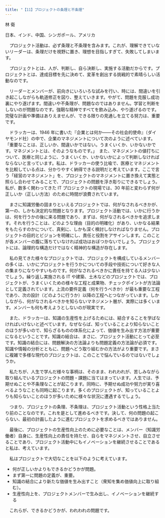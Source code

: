 ```yaml
---
title: "【11】プロジェクトの条理と不条理"
---
```



林 衛



日本、インド、中国、シンガポール、アメリカ


　プロジェクト活動は、必ず条理と不条理を含みます。これが、理解できていないリーダーは、条理だけを視野に置き、理想を目指しすぎて、失敗してしまいます。

　プロジェクトとは、人が、判断し、自ら決断し、実施する活動だからです。プロジェクトとは、達成目標を先に決めて、変革を創出する挑戦的で素晴らしい活動なのです。

　リーダーとメンバーが、前向きにいろいろな試みを行い、時には、間違いを引き起こしながらも軌道修正を図り、整えていきます。やがて、問題を克服し成功裏にやり遂げます。間違いや不条理が、問題なのではありません。学習と判断をしないのが問題なのです。強靭な精神ですべてを飲み込み、やり遂げるのです。完璧な計画や準備はありえませんが、できる限りの見通しを立てる努力は、重要です。

　ドラッカーは、1946 年に書いた『企業とは何か——その社会的使命』（ダイヤモンド社）の中で、企業のマネジメントについて次のように述べています。「重要なことは、正しいか、間違いかではない。うまくいくか、いかないかです。マネジメントとは、そのようなものです。」　また、マネジメントの値打ちについて、医療と同じように、うまくいくか、いかないかによって判断しなければならないと言っています。私は、ドラッカーの使う比喩で、医療とマネジメントを比較している点は、分かりやすく納得できる説明だと考えています。ここで言う「経営のマネジメント」を、プロジェクトのマネジメントに置き換えて実態と照らし合わせてみることで、プロジェクトの問題を浮き彫りにできるでしょう。私が、数多く関わってきた IT プロジェクトの現場では、30 年前と変わらず何が正しいか（正しい方法）のために時間が浪費されています。

　まさに知識労働の固まりといえるプロジェクトでは、何がなされるべきかが、第一の、しかも決定的な問題となります。プロジェクト活動では、いかに行うかは、何を行うかの後に来る問題であり、まずは、何がなされるべきかを追求します。それを行うことは、どのような理由（目的の明確化）があり、いかなる結果をもたらすのかについて、真剣に、しかも深く検討しなければなりません。プロジェクトの目的とビジョンを明確にし、責任と役割をアサインします。このことが各メンバーの腹に落ちていなければ成功はおぼつかないでしょう。プロジェクトには、論理的な構造だけではなく精神的な構造が存在します。

　私の見てきた様々なプロジェクトでは、プロジェクトを構成しているメンバーの多くは、いかにプロジェクトを行うかについての手段や技術について好きな人の集まりになりやすいものです。何がなされるべきかに責任を持てる人は少ないでしょう。繰り返し実施される IT や建築、土木などのプロジェクトでは、プロジェクトが、うまくいくための様々な工程と成果物、チェックポイントが方法論として定義されています。上流の要件定義（何を行うべきか）が最も重要な工程であり、次の設計（どのように行うか）以降の工程へとつながっています。しかしながら、何がなされるべきかを知らないマネジメント層が、実際には多くいます。メンバーも何も考えようとしないのが現実です。

　また、ドラッカーは、知識の生産性を上げるためには、結合することを学ばなければいけないと述べています。なぜならば、知っていることより知らないことのほうが多いので、知らざるものの体系化によって、価値を生み出す方法が重要になるということです。知識の結合は、まさに、プロジェクト活動にとって必至です。知識の結合には、問題解決の方法論よりも問題定義の方法論が必須です。知識や情報の分析とともに、問題へどう取り組むかの方法がより重要です。まさに複雑で多様な現代のプロジェクトは、このことで悩んでいるのではないでしょうか。

　私たちが、人生で学んだ様々な事柄は、そのまま、われわれが、苦しみながら取り組んでいるプロジェクトの問題・課題に当てはまっています。人生では、予期せぬことや不条理なことが起こります。同時に、予期せぬ成功や努力が実り喜べるようなことも同時に起こります。多くのプロジェクトが、知っていることよりも知らないことのほうが多いために様々な状況に遭遇するでしょう。

　つまり、プロジェクトの条理、不条理は、プロジェクト活動という性格上当たり前のことなのです。これを是として進めるべきです。決して、何の問題の起こらない、最初の計画したように進むプロジェクトを求めるべきではありません。

　最後に、プロジェクトの生産性向上のために必要なことは、メンバー（知識労働者）自身に、生産性向上の責任を持たせ、自らをマネジメントさせ、自立させることであり、プロジェクト活動中にもイノベーションを継続させることであると私は、考えています。

　私はプロジェクトで大切なことを以下のように考えています。

  - 何が正しいかよりもできるかどうかが問題。
  - まず第一に問題の定義が、重要。
  - 知識の結合により新たな価値を生み出すこと（衆知を集め価値向上に取り組む）。
  - 生産性向上を、プロジェクトメンバーで生み出し、イノベーションを継続する

　これらが、できるかどうかが、われわれの問題です。
